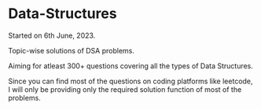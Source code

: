 # Data-Structures
Started on 6th June, 2023.

Topic-wise solutions of DSA problems. 

Aiming for atleast 300+ questions covering all the types of Data Structures.

Since you can find most of the questions on coding platforms like leetcode, I will only be providing only the required solution function of most of the problems.

